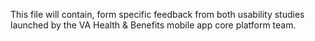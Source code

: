 This file will contain, form specific feedback from both usability studies launched by the VA Health & Benefits mobile app core platform team. 

